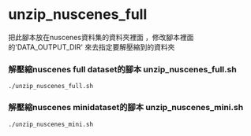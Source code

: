 # unzip_nuscenes_full

把此腳本放在nuscenes資料集的資料夾裡面 ，修改腳本裡面的'DATA_OUTPUT_DIR' 來去指定要解壓縮到的資料夾

### 解壓縮nuscenes full dataset的腳本 unzip_nuscenes_full.sh
```
./unzip_nuscenes_full.sh
```

### 解壓縮nuscenes minidataset的腳本 unzip_nuscenes_mini.sh
```
./unzip_nuscenes_mini.sh
```
